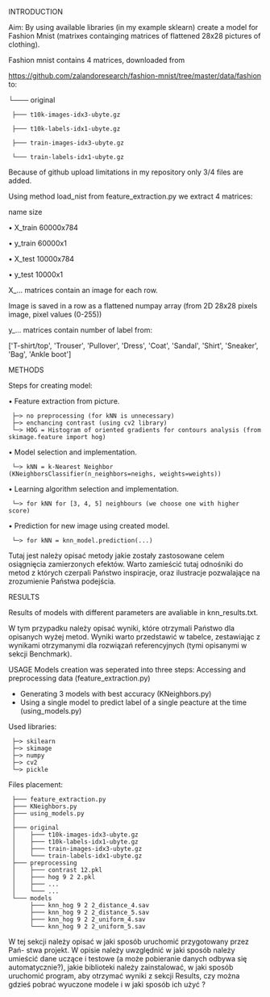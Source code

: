 INTRODUCTION

Aim: By using available libraries (in my example sklearn) create a model for Fashion Mnist (matrixes containging matrices of flattened 28x28 pictures of clothing).

Fashion mnist contains 4 matrices, downloaded from

https://github.com/zalandoresearch/fashion-mnist/tree/master/data/fashion to:

└─── original

     ├─── t10k-images-idx3-ubyte.gz
     
     ├─── t10k-labels-idx1-ubyte.gz
     
     ├─── train-images-idx3-ubyte.gz
     
     └─── train-labels-idx1-ubyte.gz

Because of github upload limitations in my repository only 3/4 files are added.

Using method load_nist from feature_extraction.py we extract 4 matrices:

  name      size
  
• X_train   60000x784

• y_train   60000x1

• X_test    10000x784

• y_test    10000x1

X_... matrices contain an image for each row.

Image is saved in a row as a flattened numpay array (from 2D 28x28 pixels image, pixel values (0-255))

y_... matrices contain number of label from:

['T-shirt/top', 'Trouser', 'Pullover', 'Dress', 'Coat', 'Sandal', 'Shirt', 'Sneaker', 'Bag', 'Ankle boot']



METHODS

Steps for creating model:

• Feature extraction from picture.

     ├─> no preprocessing (for kNN is unnecessary)
     ├─> enchancing contrast (using cv2 library)
     └─> HOG = Histogram of oriented gradients for contours analysis (from skimage.feature import hog)

• Model selection and implementation.

     └─> kNN = k-Nearest Neighbor (KNeighborsClassifier(n_neighbors=neighs, weights=weights))

• Learning algorithm selection and implementation.

     └─> for kNN for [3, 4, 5] neighbours (we choose one with higher score)

• Prediction for new image using created model.

     └─> for kNN = knn_model.prediction(...)

Tutaj jest należy opisać metody jakie zostały zastosowane celem osiągnięcia
zamierzonych efektów. Warto zamieścić tutaj odnośniki do metod z których czerpali
Państwo inspiracje, oraz ilustracje pozwalające na zrozumienie Państwa podejścia.


RESULTS

Results of models with different parameters are avaliable in knn_results.txt.

W tym przypadku należy opisać wyniki, które otrzymali Państwo dla opisanych
wyżej metod. Wyniki warto przedstawić w tabelce, zestawiając z wynikami otrzymanymi
dla rozwiązań referencyjnych (tymi opisanymi w sekcji Benchmark).


USAGE
Models creation was seperated into three steps:
     Accessing and preprocessing data (feature_extraction.py)
- Generating 3 models with best accuracy (KNeighbors.py)
- Using a single model to predict label of a single peacture at the time (using_models.py)

Used libraries:

     ├─> skilearn
     ├─> skimage
     ├─> numpy
     ├─> cv2
     └─> pickle

Files placement:

     ├─── feature_extraction.py
     ├─── KNeighbors.py
     ├─── using_models.py
     │
     ├─── original
     │    ├─── t10k-images-idx3-ubyte.gz
     │    ├─── t10k-labels-idx1-ubyte.gz
     │    ├─── train-images-idx3-ubyte.gz
     │    └─── train-labels-idx1-ubyte.gz
     ├─── preprocessing
     │    ├─── contrast 12.pkl
     │    ├─── hog 9 2 2.pkl
     │    ├─── ...
     │    └─── ...
     └─── models
          ├─── knn_hog 9 2 2_distance_4.sav
          ├─── knn_hog 9 2 2_distance_5.sav
          ├─── knn_hog 9 2 2_uniform_4.sav
          └─── knn_hog 9 2 2_uniform_5.sav


W tej sekcji należy opisać w jaki sposób uruchomić przygotowany przez Pań-
stwa projekt. W opisie należy uwzględnić w jaki sposób należy umieścić dane uczące i
testowe (a może pobieranie danych odbywa się automatycznie?), jakie biblioteki należy
zainstalować, w jaki sposób uruchomić program, aby otrzymać wyniki z sekcji Results,
czy można gdzieś pobrać wyuczone modele i w jaki sposób ich użyć ?

